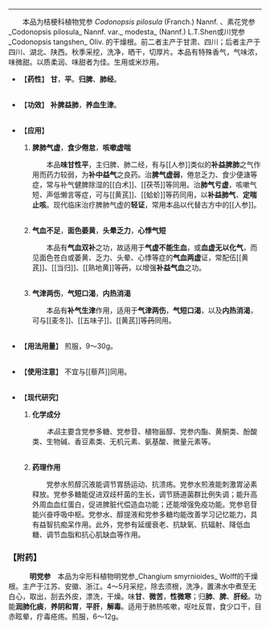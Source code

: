 ---
&emsp;&emsp;本品为桔梗科植物党参 _Codonopsis pilosula_ (Franch.) Nannf. 、素花党参_Codonopsis pilosula_ Nannf. var._ modesta_ (Nannf.) L.T.Shen或川党参_Codonopsis tangshen_ Oliv. 的干燥根。前二者主产于甘肃、四川；后者主产于四川、湖北、陕西。秋季采挖，洗净，晒干，切厚片。本品有特殊香气，气味浓，味微甜。以质柔润、味甜者为佳。生用或米炒用。

- 【**药性**】
	**甘**，**平**。**归脾**、**肺经**。<br></br>

- 【**功效**】
	**补脾益肺**，**养血生津**。<br></br>

- 【**应用**】
	1. **脾肺气虚**，**食少倦怠**，**咳嗽虚喘**
		
		&emsp;&emsp;本品**味甘性平**，主归脾、肺二经，有与[[人参]]类似的**补益脾肺**之气作用而药力较弱，为**补中益气**之良药。治**脾气虚弱**，倦怠乏力、食少便溏等症，常与补气健脾除湿的[[白术]]、[[茯苓]]等同用。治**肺气亏虚**，咳嗽气短<dfn>、</dfn>声低懒言等症，可与[[黄芪]]、[[蛤蚧]]等药同用，以**补益肺气**<dfn>、</dfn>**定喘止咳**。现代临床治疗脾肺气虚的**轻证**，常用本品以代替古方中的[[人参]]。<br></br>
	
	2. **气血不足**，**面色萎黄**，**头晕乏力**，**心悸气短**
		
		&emsp;&emsp;本品有**气血双补**之功，故适用于**气虚不能生血**，或**血虚无以化气**，而见面色苍白或萎黄、乏力、头晕、心悸等症的**气血两虚**证，常配伍[[黄芪]]、[[当归]]、[[熟地黄]]等~~药~~，以增强**补益气血**之功。<br></br>
	
	3. **气津两伤**，**气短口渴**，**内热消渴**
		
		&emsp;&emsp;本品有**补气生津**作用，适用于**气津两伤**，**气短口渴**，以及**内热消渴**，可与[[麦冬]]、[[五味子]]、[[黄芪]]等~~药~~同用。<br></br>

- 【**用法用量**】
	煎服，9～30g。<br></br>

- 【**使用注意**】
	不宜与[[藜芦]]同用。<br></br>

- 【**现代研究**】
	1. **化学成分**
		
		&emsp;&emsp;<dfn>本品</dfn>主要含党参多糖、党参苷、植物甾醇、党参内酯、黄酮类、酚酸类、生物碱、香豆素类、无机元素、氨基酸、微量元素等。<br></br>
	
	2. **药理作用**
		
		&emsp;&emsp;党参水煎醇沉液能调节胃肠运动、抗溃疡。党参水煎液能刺激胃泌素释放。党参多糖能促进双歧杆菌的生长，调节肠道菌群比例失调；能升高外周血血红蛋白，促进脾脏代偿造血功能；还能增强免疫功能。党参皂苷能兴奋呼吸中枢。党参水、醇提液和党参多糖均能改善学习记忆能力，具有益智抗痴呆作用。此外，党参有延缓衰老、抗缺氧、抗辐射、降低血糖、调节血脂和抗心肌缺血等作用。

### 【附药】

&emsp;&emsp;&emsp;**明党参**&emsp;本品为伞形科植物明党参_Changium smyrnioides_ Wolff的干燥根。主产于江苏、安徽、浙江。4～5月采挖，除去须根，洗净，置沸水中煮至无白心，取出，刮去外皮，漂洗，干燥。味**甘**、**微苦**，**性微寒**；归**肺**、**脾**、**肝经**。功能**润肺化痰**，**养阴和胃**，**平肝**，**解毒**。适用于肺热咳嗽，呕吐反胃，食少口干，目赤眩晕，疔毒疮疡。煎服，6～12g。